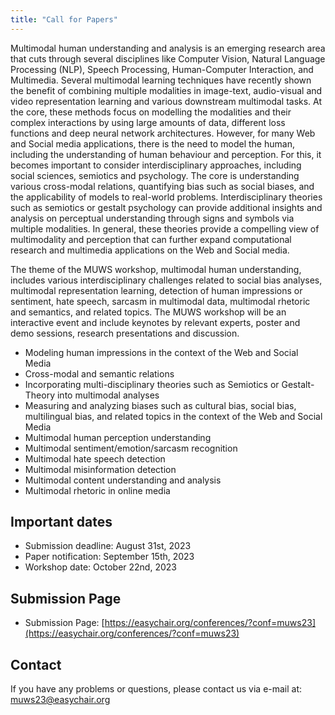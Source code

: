 ```yaml
---
title: "Call for Papers"
---
```


Multimodal human understanding and analysis is an emerging research area that cuts through several disciplines like Computer Vision, Natural Language Processing (NLP), Speech Processing, Human-Computer Interaction, and Multimedia. Several multimodal learning techniques have recently shown the benefit of combining multiple modalities in image-text, audio-visual and video representation learning and various downstream multimodal tasks. At the core, these methods focus on modelling the modalities and their complex interactions by using large amounts of data, different loss functions and deep neural network architectures. However, for many Web and Social media applications, there is the need to model the human, including the understanding of human behaviour and perception. For this, it becomes important to consider interdisciplinary approaches, including social sciences, semiotics and psychology. The core is understanding various cross-modal relations, quantifying bias such as social biases, and the applicability of models to real-world problems. Interdisciplinary theories such as semiotics or gestalt psychology can provide additional insights and analysis on perceptual understanding through signs and symbols via multiple modalities. In general, these theories provide a compelling view of multimodality and perception that can further expand computational research and multimedia applications on the Web and Social media. 

The theme of the MUWS workshop, multimodal human understanding, includes various interdisciplinary challenges related to social bias analyses, multimodal representation learning, detection of human impressions or sentiment, hate speech, sarcasm in multimodal data, multimodal rhetoric and semantics, and related topics. The MUWS workshop will be an interactive event and include keynotes by relevant experts, poster and demo sessions, research presentations and discussion.

- Modeling human impressions in the context of the Web and Social Media
- Cross-modal and semantic relations
- Incorporating multi-disciplinary theories such as Semiotics or Gestalt-Theory into multimodal analyses
- Measuring and analyzing biases such as cultural bias, social bias, multilingual bias, and related topics in the context of the Web and Social Media
- Multimodal human perception understanding
- Multimodal sentiment/emotion/sarcasm recognition
- Multimodal hate speech detection
- Multimodal misinformation detection
- Multimodal content understanding and analysis
- Multimodal rhetoric in online media

## Important dates

- Submission deadline: August 31st, 2023
- Paper notification: September 15th, 2023
- Workshop date: October 22nd, 2023

## Submission Page

- Submission Page: [https://easychair.org/conferences/?conf=muws23](https://easychair.org/conferences/?conf=muws23)

## Contact

If you have any problems or questions, please contact us via e-mail at: [muws23@easychair.org](mailto:muws23@easychair.org)
